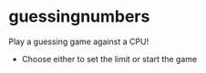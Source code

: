 # guessingnumbers

Play a guessing game against a CPU!
- Choose either to set the limit or start the game
